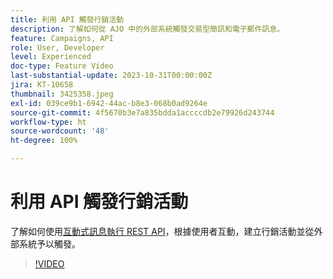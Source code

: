 ```yaml
---
title: 利用 API 觸發行銷活動
description: 了解如何從 AJO 中的外部系統觸發交易型簡訊和電子郵件訊息。
feature: Campaigns, API
role: User, Developer
level: Experienced
doc-type: Feature Video
last-substantial-update: 2023-10-31T00:00:00Z
jira: KT-10658
thumbnail: 3425358.jpeg
exl-id: 039ce9b1-6942-44ac-b8e3-068b0ad9264e
source-git-commit: 4f5670b3e7a835bdda1accccdb2e79926d243744
workflow-type: ht
source-wordcount: '48'
ht-degree: 100%

---
```


# 利用 API 觸發行銷活動

了解如何使用[互動式訊息執行 REST API](https://developer.adobe.com/journey-optimizer-apis/references/messaging/#tag/execution)，根據使用者互動，建立行銷活動並從外部系統予以觸發。

>[!VIDEO](https://video.tv.adobe.com/v/3425358/?learn=on)
